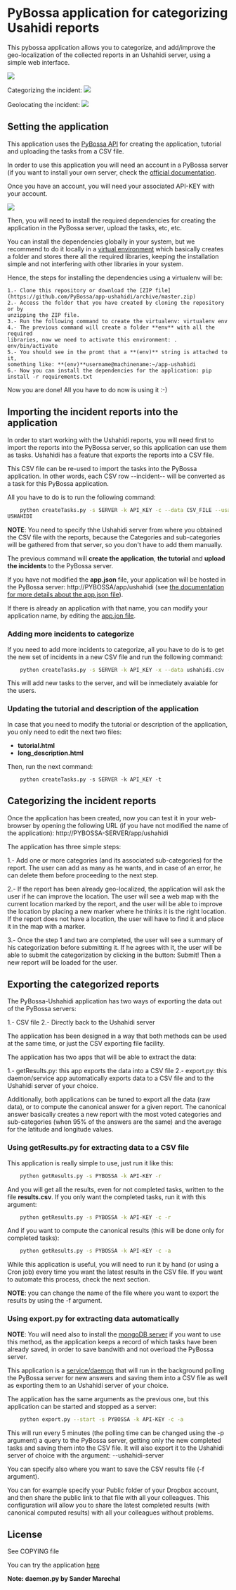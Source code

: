 PyBossa application for categorizing Usahidi reports
====================================================

This pybossa application allows you to categorize, and add/improve the
geo-localization of the collected reports in an Ushahidi server, using a simple
web interface.

![](http://i.imgur.com/6E63EkQ.png)

Categorizing the incident:
![](http://i.imgur.com/VDFYkvt.png)

Geolocating the incident:
![](http://i.imgur.com/UqBUqIu.png)

## Setting the application

This application uses the [PyBossa API](http://docs.pybossa.com/en/latest/user/tutorial.html) 
for creating the application, tutorial and uploading the tasks from a CSV file. 

In order to use this application you will need an
account in a PyBossa server (if you want to install your own server, check the
[official documentation](http://docs.pybossa.com). 

Once you have an account, you will need your associated API-KEY with your account.

![](http://i.imgur.com/tygQd0w.png)

Then, you will need to install the required dependencies for creating the
application in the PyBossa server, upload the tasks, etc, etc.

You can install the dependencies globally in your system, but we recommend to
do it locally in a [virtual
environment](http://pypi.python.org/pypi/virtualenv) which basically creates
a folder and stores there all the required libraries, keeping the installation
simple and not interfering with other libraries in your system.

Hence, the steps for installing the dependencies using a virtualenv will be:

    1.- Clone this repository or download the [ZIP file](https://github.com/PyBossa/app-ushahidi/archive/master.zip)
    2.- Access the folder that you have created by cloning the repository or by
    unzipping the ZIP file.
    3.- Run the following command to create the virtualenv: virtualenv env
    4.- The previous command will create a folder **env** with all the required
    libraries, now we need to activate this environment: . env/bin/activate
    5.- You should see in the promt that a **(env)** string is attached to it,
    something like: **(env)**username@machinename:~/app-ushahidi
    6.- Now you can install the dependencies for the application: pip install -r requirements.txt

Now you are done! All you have to do now is using it :-)

## Importing the incident reports into the application

In order to start working with the Ushahidi reports, you will need first to
import the reports into the PyBossa server, so this application can use them as
tasks. Ushahidi has a feature that exports the reports into a CSV file.

This CSV file can be re-used to import the tasks into the PyBossa application. 
In other words, each CSV row --incident-- will be converted as a task for this
PyBossa application. 

All you have to do is to run the following command:

```bash
    python createTasks.py -s SERVER -k API_KEY -c --data CSV_FILE --usahidi-server
USHAHIDI
```

**NOTE**: You need to specify thhe Ushahidi server from where you obtained the
CSV file with the reports, because the Categories and sub-categories will be gathered 
from that server, so you don't have to add them manually.

The previous command will **create the application**, **the tutorial** and 
**upload the incidents** to the PyBossa server.

If you have not modified the **app.json** file, your application will be hosted
in the PyBossa server: http://PYBOSSA/app/ushahidi (see [the documentation for
more details about the app.json file](http://docs.pybossa.com/en/latest/user/tutorial.html#configuring-the-name-short-name-thumbnail-etc)).

If there is already an application with that name, you can modify your
application name, by editing the [app.jon file](http://docs.pybossa.com/en/latest/user/tutorial.html#configuring-the-name-short-name-thumbnail-etc).

### Adding more incidents to categorize

If you need to add more incidents to categorize, all you have to do is to get
the new set of incidents in a new CSV file and run the following command:

```bash
    python createTasks.py -s SERVER -k API_KEY -x --data ushahidi.csv --ushahidi-server USHAHIDI
```

This will add new tasks to the server, and will be inmediately avaiable for the
users.

### Updating the tutorial and description of the application

In case that you need to modify the tutorial or description of the application,
you only need to edit the next two files:

 * **tutorial.html**
 * **long_description.html**

Then, run the next command:

```
    python createTasks.py -s SERVER -k API_KEY -t
```

## Categorizing the incident reports

Once the application has been created, now you can test it in your web-browser
by opening the following URL (if you have not modified the name of the
application): http://PYBOSSA-SERVER/app/ushahidi

The application has three simple steps:

1.- Add one or more categories (and its associated sub-categories) for the
report. The user can add as many as he wants, and in case of an error, he can
delete them before proceeding to the next step.

2.- If the report has been already geo-localized, the application will ask the
user if he can improve the location. The user will see a web map with the
current location marked by the report, and the user will be able to improve the
location by placing a new marker where he thinks it is the right location. If
the report does not have a location, the user will have to find it and place it
in the map with a marker.

3.- Once the step 1 and two are completed, the user will see a summary of his
categorization before submitting it. If he agrees with it, the user will be
able to submit the categorization by clicking in the button: Submit! Then a new
report will be loaded for the user.

## Exporting the categorized reports

The PyBossa-Ushahidi application has two ways of exporting the data out of the
PyBossa servers:

1.- CSV file
2.- Directly back to the Ushahidi server

The application has been designed in a way that both methods can be used at the
same time, or just the CSV exporting file facility.

The application has two apps that will be able to extract the data:

1.- getResults.py: this app exports the data into a CSV file
2.- export.py: this daemon/service app automatically exports data to a CSV file
and to the Ushahidi server of your choice.

Additionally, both applications can be tuned to export all the data (raw data),
or to compute the canonical answer for a given report. The canonical answer
basically creates a new report with the most voted categories and
sub-categories (when 95% of the answers are the same) and the average for the
latitude and longitude values.

### Using getResults.py for extracting data to a CSV file

This application is really simple to use, just run it like this:

```bash
    python getResults.py -s PYBOSSA -k API-KEY -r
```

And you will get all the results, even for not completed tasks, written to the 
file **results.csv**. If you only want the completed tasks, run it with this
argument:

```bash
    python getResults.py -s PYBOSSA -k API-KEY -c -r
```

And if you want to compute the canonical results (this will be done only for
completed tasks):

```bash
    python getResults.py -s PYBOSSA -k API-KEY -c -a
```

While this application is useful, you will need to run it by hand (or using
a Cron job) every time you want the latest results in the CSV file. If you want
to automate this process, check the next section.

**NOTE**: you can change the name of the file where you want to export the results
by using the -f argument.

### Using export.py for extracting data automatically

**NOTE**: You will need also to install the [mongoDB server](http://www.mongodb.org/)
if you want to use this method, as the application keeps a record of which tasks have 
been already saved, in order to save bandwith and not overload the PyBossa
server.

This application is a [service/daemon](http://en.wikipedia.org/wiki/Daemon_%28computing%29) 
that will run in the background polling
the PyBossa server for new answers and saving them into a CSV file as well as
exporting them to an Ushahidi server of your choice.

The application has the same arguments as the previous one, but this
application can be started and stopped as a server:

```bash
    python export.py --start -s PYBOSSA -k API-KEY -c -a
```

This will run every 5 minutes (the polling time can be changed using the -p
argument) a query to the PyBossa server, getting only the new completed tasks
and saving them into the CSV file. It will also export it to the Ushahidi
server of choice with the argument: --ushahidi-server

You can specify also where you want to save the CSV results file (-f argument).

You can for example specify your Public folder of your Dropbox account, and
then share the public link to that file with all your colleagues. This
configuration will allow you to share the latest completed results (with
canonical computed results) with all your colleagues without problems.

## License

See COPYING file

You can try the application [here](http://crowdcrafting.org/app/usahidi)

**Note: daemon.py by Sander Marechal**

